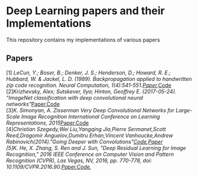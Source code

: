 # Deep Learning papers and their Implementations
This repository contains my implementations of various papers

## Papers
[1] <i>LeCun, Y.; Boser, B.; Denker, J. S.; Henderson, D.; Howard, R. E.; Hubbard, W. & Jackel, L. D. (1989). Backpropagation applied to handwritten zip code recognition. Neural Computation, 1(4):541-551.[Paper](http://yann.lecun.com/exdb/publis/pdf/lecun-98.pdf),</i>[Code](https://github.com/seanbenhur/papers/blob/main/Lenet/Lenet.ipynb)<br>
[2]<i>Krizhevsky, Alex; Sutskever, Ilya; Hinton, Geoffrey E. (2017-05-24). "ImageNet classification with deep convolutional neural networks"</i>[Paper](https://papers.nips.cc/paper/4824-imagenet-classification-with-deep-convolutional-neural-networks),[Code](https://github.com/seanbenhur/papers/blob/main/AlexNet/AlexNet.ipynb)<br>
[3]<i>K. Simonyan, A. Zisserman Very Deep Convolutional Networks for Large-Scale Image Recognition International Conference on Learning Representations, 2015</i>[Paper](https://arxiv.org/abs/1409.1556),[Code](https://github.com/seanbenhur/papers/blob/main/VGG/VGG.ipynb)<br>
[4]<i>Christian Szegedy,Wei Liu,Yangqing Jia,Pierre Sermanet,Scott Reed,Dragomir Anguelov,Dumitru Erhan,Vincent Vanhoucke,Andrew Rabinovich(2014)."Going Deeper with Convolutions"[Code](https://github.com/seanbenhur/papers/blob/main/Inception%20V1/Inception.ipynb),[Paper](https://arxiv.org/abs/1409.4842)<br>
[5]<i>K. He, X. Zhang, S. Ren and J. Sun, "Deep Residual Learning for Image Recognition," 2016 IEEE Conference on Computer Vision and Pattern Recognition (CVPR), Las Vegas, NV, 2016, pp. 770-778, doi: 10.1109/CVPR.2016.90.</i>[Paper](https://arxiv.org/abs/1512.03385),[Code](https://github.com/seanbenhur/papers/blob/main/Resnet%20V1/Resnet.ipynb),

